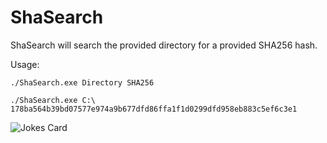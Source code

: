 # ShaSearch
ShaSearch will search the provided directory for a provided SHA256 hash.

Usage:
```
./ShaSearch.exe Directory SHA256

./ShaSearch.exe C:\ 178ba564b39bd07577e974a9b677dfd86ffa1f1d0299dfd958eb883c5ef6c3e1
```
![Jokes Card](https://readme-jokes.vercel.app/api)
